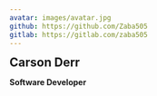 ```yaml
---
avatar: images/avatar.jpg
github: https://github.com/Zaba505
gitlab: https://gitlab.com/zaba505
---
```


<h2 style="margin: 0; padding: 0;"> Carson Derr </h2>

**Software Developer**
